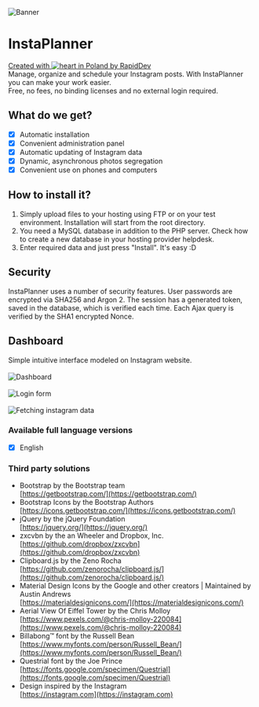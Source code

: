 ![Banner](https://raw.githubusercontent.com/rapiddev/InstaPlanner/master/media/img/instaplanner-banner.jpg)
# InstaPlanner
[Created with ![heart](http://i.imgur.com/oXJmdtz.gif) in Poland by RapidDev](https://rdev.cc/)<br />
Manage, organize and schedule your Instagram posts. With InstaPlanner you can make your work easier.
<br />
Free, no fees, no binding licenses and no external login required.

## What do we get?
- [x] Automatic installation
- [x] Convenient administration panel
- [x] Automatic updating of Instagram data
- [x] Dynamic, asynchronous photos segregation
- [x] Convenient use on phones and computers

## How to install it?
1. Simply upload files to your hosting using FTP or on your test environment. Installation will start from the root directory.
2. You need a MySQL database in addition to the PHP server. Check how to create a new database in your hosting provider helpdesk.
3. Enter required data and just press "Install". It's easy :D

## Security
InstaPlanner uses a number of security features. User passwords are encrypted via SHA256 and Argon 2.
The session has a generated token, saved in the database, which is verified each time.
Each Ajax query is verified by the SHA1 encrypted Nonce.

## Dashboard
Simple intuitive interface modeled on Instagram website.
<br/><br/>
![Dashboard](https://raw.githubusercontent.com/rapiddev/InstaPlanner/master/media/img/sc3.jpg)
<br/><br/>
![Login form](https://raw.githubusercontent.com/rapiddev/InstaPlanner/master/media/img/sc2.jpg)
<br/><br/>
![Fetching instagram data](https://raw.githubusercontent.com/rapiddev/InstaPlanner/master/media/img/sc1.jpg)

### Available full language versions
- [x] English

### Third party solutions
- Bootstrap by the Bootstrap team<br/>[https://getbootstrap.com/](https://getbootstrap.com/)
- Bootstrap Icons by the Bootstrap Authors<br/>[https://icons.getbootstrap.com/](https://icons.getbootstrap.com/)
- jQuery by the jQuery Foundation<br/>[https://jquery.org/](https://jquery.org/)
- zxcvbn by the an Wheeler and Dropbox, Inc.<br/>[https://github.com/dropbox/zxcvbn](https://github.com/dropbox/zxcvbn)
- Clipboard.js by the Zeno Rocha<br/>[https://github.com/zenorocha/clipboard.js/](https://github.com/zenorocha/clipboard.js/)
- Material Design Icons by the Google and other creators | Maintained by Austin Andrews<br/>[https://materialdesignicons.com/](https://materialdesignicons.com/)
- Aerial View Of Eiffel Tower by the Chris Molloy<br/>[https://www.pexels.com/@chris-molloy-220084](https://www.pexels.com/@chris-molloy-220084)
- Billabong™ font by the Russell Bean<br/>[https://www.myfonts.com/person/Russell_Bean/](https://www.myfonts.com/person/Russell_Bean/)
- Questrial font by the Joe Prince<br/>[https://fonts.google.com/specimen/Questrial](https://fonts.google.com/specimen/Questrial)
- Design inspired by the Instagram<br/>[https://instagram.com](https://instagram.com)
